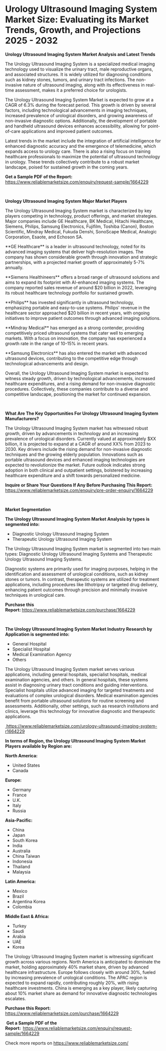 <p><h1>Urology Ultrasound Imaging System Market Size: Evaluating its Market Trends, Growth, and Projections 2025 - 2032</h1></p><p><strong>Urology Ultrasound Imaging System Market Analysis and Latest Trends</strong></p>
<p><p>The Urology Ultrasound Imaging System is a specialized medical imaging technology used to visualize the urinary tract, male reproductive organs, and associated structures. It is widely utilized for diagnosing conditions such as kidney stones, tumors, and urinary tract infections. The non-invasive nature of ultrasound imaging, along with its effectiveness in real-time assessment, makes it a preferred choice for urologists.</p><p>The Urology Ultrasound Imaging System Market is expected to grow at a CAGR of 6.3% during the forecast period. This growth is driven by several factors, including technological advancements in imaging techniques, increased prevalence of urological disorders, and growing awareness of non-invasive diagnostic options. Additionally, the development of portable and handheld ultrasound devices enhances accessibility, allowing for point-of-care applications and improved patient outcomes.</p><p>Latest trends in the market include the integration of artificial intelligence for enhanced diagnostic accuracy and the emergence of telemedicine, which expands access to urology care. There is also a rising focus on training healthcare professionals to maximize the potential of ultrasound technology in urology. These trends collectively contribute to a robust market landscape, poised for sustained growth in the coming years.</p></p>
<p><strong>Get a Sample PDF of the Report:&nbsp;</strong> <a href="https://www.reliablemarketsize.com/enquiry/request-sample/1664229?utm_campaign=2941&utm_medium=2&utm_source=Github&utm_content=ia&utm_term=23032025&utm_id=urology-ultrasound-imaging-system">https://www.reliablemarketsize.com/enquiry/request-sample/1664229</a></p>
<p>&nbsp;</p>
<p><strong>Urology Ultrasound Imaging System Major Market Players</strong></p>
<p><p>The Urology Ultrasound Imaging System market is characterized by key players competing in technology, product offerings, and market strategies. Major companies include GE Healthcare, BK Medical, Hitachi Healthcare, Siemens, Philips, Samsung Electronics, Fujifilm, Toshiba (Canon), Boston Scientific, Mindray Medical, Fukuda Denshi, SonoScape Medical, Analogic Corporation, Esaote, and Echoson SA.</p><p>**GE Healthcare** is a leader in ultrasound technology, noted for its advanced imaging systems that deliver high-resolution images. The company has shown considerable growth through innovation and strategic partnerships, with a projected market growth of approximately 5-7% annually.</p><p>**Siemens Healthineers** offers a broad range of ultrasound solutions and aims to expand its footprint with AI-enhanced imaging systems. The company reported sales revenue of around $20 billion in 2022, leveraging its robust healthcare technology portfolio for sustained growth.</p><p>**Philips** has invested significantly in ultrasound technology, emphasizing portable and easy-to-use systems. Philips' revenue in the healthcare sector approached $20 billion in recent years, with ongoing initiatives to improve patient outcomes through advanced imaging solutions.</p><p>**Mindray Medical** has emerged as a strong contender, providing competitively priced ultrasound systems that cater well to emerging markets. With a focus on innovation, the company has experienced a growth rate in the range of 10-15% in recent years.</p><p>**Samsung Electronics** has also entered the market with advanced ultrasound devices, contributing to the competitive edge through technological advancements and design. </p><p>Overall, the Urology Ultrasound Imaging System market is expected to witness steady growth, driven by technological advancements, increased healthcare expenditures, and a rising demand for non-invasive diagnostic procedures. Collectively, these companies contribute to a diverse and competitive landscape, positioning the market for continued expansion.</p></p>
<p>&nbsp;</p>
<p><strong>What Are The Key Opportunities For Urology Ultrasound Imaging System Manufacturers?</strong></p>
<p><p>The Urology Ultrasound Imaging System market has witnessed robust growth, driven by advancements in technology and an increasing prevalence of urological disorders. Currently valued at approximately $XX billion, it is projected to expand at a CAGR of around XX% from 2023 to 2030. Key drivers include the rising demand for non-invasive diagnostic techniques and the growing elderly population. Innovations such as portable ultrasound devices and enhanced imaging technologies are expected to revolutionize the market. Future outlook indicates strong adoption in both clinical and outpatient settings, bolstered by increasing healthcare expenditure and a shift towards personalized medicine.</p></p>
<p><strong>Inquire or Share Your Questions If Any Before Purchasing This Report:</strong> <a href="https://www.reliablemarketsize.com/enquiry/pre-order-enquiry/1664229?utm_campaign=2941&utm_medium=2&utm_source=Github&utm_content=ia&utm_term=23032025&utm_id=urology-ultrasound-imaging-system">https://www.reliablemarketsize.com/enquiry/pre-order-enquiry/1664229</a></p>
<p>&nbsp;</p>
<p><strong>Market Segmentation</strong></p>
<p><strong>The Urology Ultrasound Imaging System Market Analysis by types is segmented into:</strong></p>
<p><ul><li>Diagnostic Urology Ultrasound Imaging System</li><li>Therapeutic Urology Ultrasound Imaging System</li></ul></p>
<p><p>The Urology Ultrasound Imaging System market is segmented into two main types: Diagnostic Urology Ultrasound Imaging Systems and Therapeutic Urology Ultrasound Imaging Systems. </p><p>Diagnostic systems are primarily used for imaging purposes, helping in the identification and assessment of urological conditions, such as kidney stones or tumors. In contrast, therapeutic systems are utilized for treatment applications, including procedures like lithotripsy or targeted drug delivery, enhancing patient outcomes through precision and minimally invasive techniques in urological care.</p></p>
<p><strong>Purchase this Report:&nbsp;</strong><a href="https://www.reliablemarketsize.com/purchase/1664229?utm_campaign=2941&utm_medium=2&utm_source=Github&utm_content=ia&utm_term=23032025&utm_id=urology-ultrasound-imaging-system">https://www.reliablemarketsize.com/purchase/1664229</a></p>
<p>&nbsp;</p>
<p><strong>The Urology Ultrasound Imaging System Market Industry Research by Application is segmented into:</strong></p>
<p><ul><li>General Hospital</li><li>Specialist Hospital</li><li>Medical Examination Agency</li><li>Others</li></ul></p>
<p><p>The Urology Ultrasound Imaging System market serves various applications, including general hospitals, specialist hospitals, medical examination agencies, and others. In general hospitals, these systems assist in diagnosing urinary tract conditions and guiding interventions. Specialist hospitals utilize advanced imaging for targeted treatments and evaluations of complex urological disorders. Medical examination agencies benefit from portable ultrasound solutions for routine screening and assessments. Additionally, other settings, such as research institutions and clinics, leverage this technology for innovative diagnostic and therapeutic applications.</p></p>
<p><a href="https://www.reliablemarketsize.com/urology-ultrasound-imaging-system-r1664229?utm_campaign=2941&utm_medium=2&utm_source=Github&utm_content=ia&utm_term=23032025&utm_id=urology-ultrasound-imaging-system">&nbsp;https://www.reliablemarketsize.com/urology-ultrasound-imaging-system-r1664229</a></p>
<p><strong>In terms of Region, the Urology Ultrasound Imaging System Market Players available by Region are:</strong></p>
<p>
    <p> <strong> North America: </strong>
        <ul>
            <li>United States</li>
            <li>Canada</li>
        </ul>
        </p> 
    <p> <strong> Europe: </strong>
        <ul>
            <li>Germany</li>
            <li>France</li>
            <li>U.K.</li>
            <li>Italy</li>
            <li>Russia</li>
        </ul>
        </p> 
    <p> <strong> Asia-Pacific: </strong>
        <ul>
            <li>China</li>
            <li>Japan</li>
            <li>South Korea</li>
            <li>India</li>
            <li>Australia</li>
            <li>China Taiwan</li>
            <li>Indonesia</li>
            <li>Thailand</li>
            <li>Malaysia</li>
        </ul>
        </p> 
    <p> <strong> Latin America: </strong>
        <ul>
            <li>Mexico</li>
            <li>Brazil</li>
            <li>Argentina Korea</li>
            <li>Colombia</li>
        </ul>
        </p> 
    <p> <strong> Middle East & Africa: </strong>
        <ul>
            <li>Turkey</li>
            <li>Saudi</li>
            <li>Arabia</li>
            <li>UAE</li>
            <li>Korea</li>
        </ul>
    </p>
    </p>
<p><p>The Urology Ultrasound Imaging System market is witnessing significant growth across various regions. North America is anticipated to dominate the market, holding approximately 40% market share, driven by advanced healthcare infrastructure. Europe follows closely with around 30%, fueled by increasing prevalence of urological conditions. The APAC region is expected to expand rapidly, contributing roughly 20%, with rising healthcare investments. China is emerging as a key player, likely capturing about 10% market share as demand for innovative diagnostic technologies escalates.</p></p>
<p><strong>Purchase this Report: </strong><a href="https://www.reliablemarketsize.com/purchase/1664229?utm_campaign=2941&utm_medium=2&utm_source=Github&utm_content=ia&utm_term=23032025&utm_id=urology-ultrasound-imaging-system">https://www.reliablemarketsize.com/purchase/1664229</a></p>
<p>&nbsp;<strong>Get a Sample PDF of the Report:&nbsp;&nbsp;</strong><a href="https://www.reliablemarketsize.com/enquiry/request-sample/1664229?utm_campaign=2941&utm_medium=2&utm_source=Github&utm_content=ia&utm_term=23032025&utm_id=urology-ultrasound-imaging-system">https://www.reliablemarketsize.com/enquiry/request-sample/1664229</a></p>
<p><strong></strong></p>
<p>Check more reports on <a href="https://www.reliablemarketsize.com/?utm_campaign=2941&utm_medium=2&utm_source=Github&utm_content=ia&utm_term=23032025&utm_id=urology-ultrasound-imaging-system">https://www.reliablemarketsize.com/</a></p>